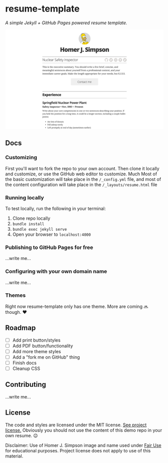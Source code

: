 # resume-template

*A simple Jekyll + GitHub Pages powered resume template.*

![img](images/screenshot.png)

## Docs

### Customizing

First you'll want to fork the repo to your own account. Then clone it locally and customize, or use the GitHub web editor to customize. Much Most of the basic customization will take place in the `/_config.yml` file, and most of the content configuration will take place in the `/_layouts/resume.html` file

### Running locally

To test locally, run the following in your terminal:

1. Clone repo locally
1. `bundle install`
2. `bundle exec jekyll serve`
3. Open your browser to `localhost:4000`

### Publishing to GitHub Pages for free

...write me...

### Configuring with your own domain name

...write me...

### Themes

Right now resume-template only has one theme. More are coming :soon: though. :heart:

## Roadmap

- [ ] Add print button/styles
- [ ] Add PDF button/functionality
- [ ] Add more theme styles
- [ ] Add a "fork me on GitHub" thing
- [ ] Finish docs
- [ ] Cleanup CSS

## Contributing

...write me...

## License

The code and styles are licensed under the MIT license. [See project license.](LICENSE) Obviously you should not use the content of this demo repo in your own resume. :wink:

Disclaimer: Use of Homer J. Simpson image and name used under [Fair Use](https://en.wikipedia.org/wiki/Fair_use) for educational purposes. Project license does not apply to use of this material.